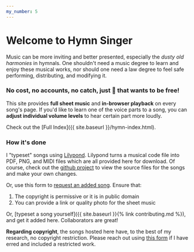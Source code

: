 ```yaml
---
my_number: 5
---
```


# Welcome to Hymn Singer

Music can be more inviting and better presented, especially the *dusty old harmonies* in hymnals. One shouldn't need a music degree to learn and enjoy these musical works, nor should one need a law degree to feel safe performing, distributing, and modifying it.

### No cost, no accounts, no catch, just 🎵 that wants to be free!

This site provides **full sheet music** and **in-browser playback** on every song's page. If you'd like to learn one of the voice parts to a song, you can **adjust individual volume levels** to hear certain part more loudly.

Check out the [Full Index]({{ site.baseurl }}/hymn-index.html).

### How it's done

I "typeset" songs using [Lilypond](http://lilypond.org/). Lilypond turns a musical code file into PDF, PNG, and MIDI files which are all provided here for download. Of course, check out the [github project](https://github.com/kenanbit/hymn-singer) to view the source files for the songs and make your own changes.

Or, use this form to [request an added song](https://forms.gle/Qp4bG7xFFih38bsW7). Ensure that:
 1. The copyright is permissive or it is in public domain
 1. You can provide a link or quality photo for the sheet music

Or, [typeset a song yourself]({{ site.baseurl }}{% link contributing.md %}), and get it added here. Collaborators are great!

**Regarding copyright**, the songs hosted here have, to the best of my research, no copyright restriction. Please reach out using [this form](https://forms.gle/5KbHAhX4nenMB4sC6) if I have erred and included a restricted work.